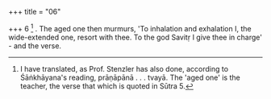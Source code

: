 +++
title = "06"

+++
6 [^3] . The aged one then murmurs, 'To inhalation and exhalation I, the wide-extended one, resort with thee. To the god Savitṛ I give thee in charge' - and the verse.


[^3]:  I have translated, as Prof. Stenzler has also done, according to Śāṅkhāyana's reading, prāṇāpānā . . . tvayā. The 'aged one' is the teacher, the verse that which is quoted in Sūtra 5.
